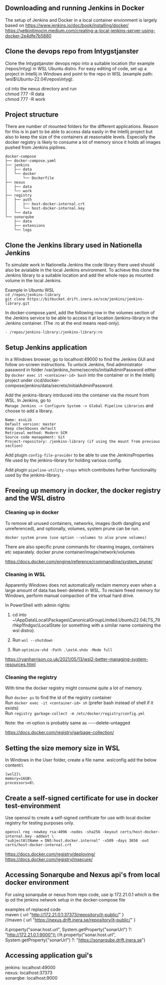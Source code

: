 
## Downloading and running Jenkins in Docker
The setup of Jenkins and Docker in a local container envionment is largely based on
https://www.jenkins.io/doc/book/installing/docker/ \
https://yetkintimocin.medium.com/creating-a-local-jenkins-server-using-docker-2e4dfe7b5880

## Clone the devops repo from Intygstjanster
Clone the Intygstjanster devops repo into a suitable location (for example /repos/intyg) in WSL
Ubuntu distro. For easy editing of code, set up a project in Intellij in Windows and point to the
repo in WSL (example path: \\wsl$\Ubuntu-22.04\repos\intyg).

cd into the nexus directory and run\
chmod 777 -R data\
chmod 777 -R work

## Project structure
There are number of mounted folders for the different applications. Reason for this is in part to
be able to access data easily in the Intellij project but also to keep the size of the containers
at reasonable levels. Especially the docker registry is likely to consume a lot of memory
since it holds all images pushed from Jenkins piplines.

```
docker-compose
├── docker-compose.yaml
├── jenkins
│   ├── data
│   └── docker
│       └── Dockerfile
├── nexus
│   ├── data
│   └── work
├── registry
│   ├── auth
│   │   ├── host-docker-internal.crt
│   │   └── host-docker-internal.key
│   └── data
└── sonarqube
    ├── data
    ├── extensions
    └── logs
```


## Clone the Jenkins library used in Nationella Jenkins
To simulate work in Nationella Jenkins the code library there used should also be avialable in
the local Jenkins environment. To achieve this clone the Jenkins library to a suitable
location and add the whole repo as mounted volume in the local Jenkins.

Example in Ubuntu WSL\
```cd /repos/jenkins-library```\
```git clone https://bitbucket.drift.inera.se/scm/jenkins/jenkins-library.git```

In docker-compose.yaml, add the following row in the volumes section of the Jenkins service to
be able to access it at location /jenkins-library in the Jenkins container. (The :ro at the end
means read-only).

```- /repos/jenkins-library:/jenkins-library:ro```


## Setup Jenkins application
In a Windows browser, go to localhost:49000 to find the Jenkins GUI and follow on-screen
instructions. To unlock Jenkins, find administrator password in folder /var/jenkins_home/secrets/initialAdminPassword
either by ```docker exec it <container-id> bash``` into the container or in the Intellij project
under cicd/docker-compose/jenkins/data/secrets/initialAdminPassword.

Add the jenkins-library intrduced into the container via the mount from WSL. In Jenkins,
go to \
```Manage Jenkins -> Configure System -> Global Pipeline Libraries``` and choose to add a library.

    Name: essLib
    Default version: master
    Keep checkboxes default
    Retrieval method: Modern SCM
    Source code management: Git
    Project-repository: /jenkins-library (if using the mount from previous section)

Add plugin ```config-file-provider``` to be able to use the JenkinsProperties file used by
the jenkins-library for holding various config.

Add plugin ```pipeline-utility-steps``` which contributes further functionality used by the
jenkins-library.


## Freeing up memory in docker, the docker registry and the WSL distro

### Cleaning up in docker
To remove all unused containers, networks, images (both dangling and unreferenced), and optionally,
volumes, system prune can be run.

```docker system prune (use option --volumes to also prune volumes)```

There are also specific prune commands for cleaning images, containers etc separately.
docker prune container/image/network/volumes

https://docs.docker.com/engine/reference/commandline/system_prune/


### Cleaning in WSL
Apparently Windows does not automatically reclaim memory even when a large amount of data
has been deleted in WSL. To reclaim freed memory for Windows, perform manual compaction
of the virtual hard drive.

In PowerShell with admin rights:
1. cd into ~\AppData\Local\Packages\CanonicalGroupLimited.Ubuntu22.04LTS_79rhkp1fndgsc\LocalState
   (or something with a similar name containing the wsl distro).

2. Run ```wsl --shutdown```

3. Run ```optimize-vhd -Path .\ext4.vhdx -Mode full```

https://ryanharrison.co.uk/2021/05/13/wsl2-better-managing-system-resources.html


### Cleaning the registry


With time the docker registry might consume quite a lot of memory.

Run ```docker ps``` to find the id of the registry container\
Run ```docker exec -it <container-id> sh``` (prefer bash instead of shell if it exists)\
Run ```registry garbage-collect -m /etc/docker/registry/config.yml```

Note: the -m option is probably same as ----delete-untagged

https://docs.docker.com/registry/garbage-collection/



## Setting the size memory size in WSL
In Windows in the User folder, create a file name .wslconfig add the below content:\

    [wsl2]\
    memory=16GB\
    processors=8\




## Create a self-signed certificate for use in docker test-environment

Use openssl to create a self-signed certificate for use with local docker registry for testing
purposes only.

    openssl req -newkey rsa:4096 -nodes -sha256 -keyout certs/host-docker-internal.key -addext \
    "subjectAltName = DNS:host.docker.internal" -x509 -days 3650 -out certs/host-docker-internal.crt

https://docs.docker.com/registry/deploying/ \
https://docs.docker.com/registry/insecure/



## Accessing Sonarqube and Nexus api's from local docker environment
For using sonarqube or nexus from repo code, use ip 172.21.0.1 which is the ip od the jenkins network
setup in the docker-compose file

examples of replaced code\
maven { url "http://172.21.0.1:37373/repository/it-public/" }\
//maven { url "https://nexus.drift.inera.se/repository/it-public/" }

it.property("sonar.host.url", System.getProperty("sonarUrl") ?: "http://172.21.0.1:9000")\
//it.property("sonar.host.url", System.getProperty("sonarUrl") ?: "https://sonarqube.drift.inera.se")


## Accessing application gui's
jenkins: localhost:49000\
nexus: localhost:37373\
sonarqbe: localhost:9000



